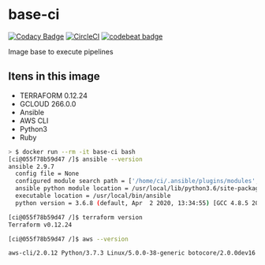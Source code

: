 # base-ci

[![Codacy Badge](https://api.codacy.com/project/badge/Grade/25cba861ce2649f29eb31afc4d051bb7)](https://app.codacy.com/manual/afonsoaugustoventura/base-ci?utm_source=github.com&utm_medium=referral&utm_content=afonsoaugusto/base-ci&utm_campaign=Badge_Grade_Dashboard)
[![CircleCI](https://circleci.com/gh/afonsoaugusto/base-ci/tree/master.svg?style=svg)](https://circleci.com/gh/afonsoaugusto/base-ci/tree/master)
[![codebeat badge](https://codebeat.co/badges/7a92e416-4eb6-4d97-b58e-aae9ed33d456)](https://codebeat.co/projects/github-com-afonsoaugusto-base-ci-master)

Image base to execute pipelines

## Itens in this image

* TERRAFORM 0.12.24
* GCLOUD 266.0.0
* Ansible
* AWS CLI
* Python3
* Ruby

```sh
> $ docker run --rm -it base-ci bash
[ci@055f78b59d47 /]$ ansible --version
ansible 2.9.7
  config file = None
  configured module search path = ['/home/ci/.ansible/plugins/modules', '/usr/share/ansible/plugins/modules']
  ansible python module location = /usr/local/lib/python3.6/site-packages/ansible
  executable location = /usr/local/bin/ansible
  python version = 3.6.8 (default, Apr  2 2020, 13:34:55) [GCC 4.8.5 20150623 (Red Hat 4.8.5-39)]

[ci@055f78b59d47 /]$ terraform version
Terraform v0.12.24

[ci@055f78b59d47 /]$ aws --version

aws-cli/2.0.12 Python/3.7.3 Linux/5.0.0-38-generic botocore/2.0.0dev16
```